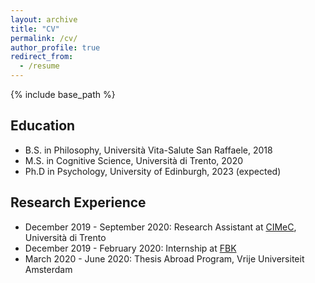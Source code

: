 ```yaml
---
layout: archive
title: "CV"
permalink: /cv/
author_profile: true
redirect_from:
  - /resume
---
```


{% include base_path %}

Education
---
* B.S. in Philosophy, Università Vita-Salute San Raffaele, 2018
* M.S. in Cognitive Science, Università di Trento, 2020
* Ph.D in Psychology, University of Edinburgh, 2023 (expected)

Research Experience
---
* December 2019 - September 2020: Research Assistant at [CIMeC](https://www.cimec.unitn.it), Università di Trento
* December 2019 - February 2020: Internship at [FBK](https://www.fbk.eu/en/)
* March 2020 - June 2020: Thesis Abroad Program, Vrije Universiteit Amsterdam

